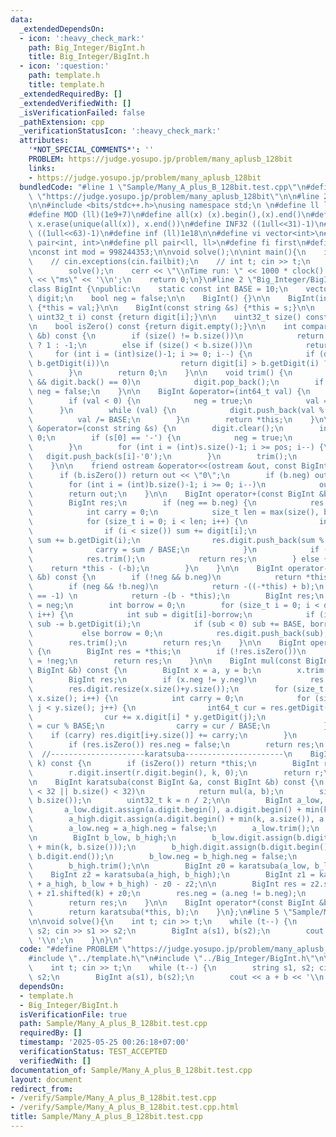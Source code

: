 ```yaml
---
data:
  _extendedDependsOn:
  - icon: ':heavy_check_mark:'
    path: Big_Integer/BigInt.h
    title: Big_Integer/BigInt.h
  - icon: ':question:'
    path: template.h
    title: template.h
  _extendedRequiredBy: []
  _extendedVerifiedWith: []
  _isVerificationFailed: false
  _pathExtension: cpp
  _verificationStatusIcon: ':heavy_check_mark:'
  attributes:
    '*NOT_SPECIAL_COMMENTS*': ''
    PROBLEM: https://judge.yosupo.jp/problem/many_aplusb_128bit
    links:
    - https://judge.yosupo.jp/problem/many_aplusb_128bit
  bundledCode: "#line 1 \"Sample/Many_A_plus_B_128bit.test.cpp\"\n#define PROBLEM\
    \ \"https://judge.yosupo.jp/problem/many_aplusb_128bit\"\n\n#line 2 \"template.h\"\
    \n\n#include <bits/stdc++.h>\nusing namespace std;\n \n#define ll long long\n\
    #define MOD (ll)(1e9+7)\n#define all(x) (x).begin(),(x).end()\n#define unique(x)\
    \ x.erase(unique(all(x)), x.end())\n#define INF32 ((1ull<<31)-1)\n#define INF64\
    \ ((1ull<<63)-1)\n#define inf (ll)1e18\n\n#define vi vector<int>\n#define pii\
    \ pair<int, int>\n#define pll pair<ll, ll>\n#define fi first\n#define se second\n\
    \nconst int mod = 998244353;\n\nvoid solve();\n\nint main(){\n    ios_base::sync_with_stdio(false);cin.tie(NULL);\n\
    \    // cin.exceptions(cin.failbit);\n    // int t; cin >> t;\n    // while(t--)\n\
    \        solve();\n    cerr << \"\\nTime run: \" << 1000 * clock() / CLOCKS_PER_SEC\
    \ << \"ms\" << '\\n';\n    return 0;\n}\n#line 2 \"Big_Integer/BigInt.h\"\n\n\
    class BigInt {\npublic:\n    static const int BASE = 10;\n    vector<uint32_t>\
    \ digit;\n    bool neg = false;\n\n    BigInt() {}\n\n    BigInt(int64_t val)\
    \ {*this = val;}\n\n    BigInt(const string &s) {*this = s;}\n\n    uint32_t getDigit(const\
    \ uint32_t i) const {return digit[i];}\n\n    uint32_t size() const {return digit.size();}\n\
    \n    bool isZero() const {return digit.empty();}\n\n    int compare(const BigInt\
    \ &b) const {\n        if (size() != b.size())\n            return size() > b.size()\
    \ ? 1 : -1;\n        else if (size() < b.size())\n            return -1;\n   \
    \     for (int i = (int)size()-1; i >= 0; i--) {\n            if (digit[i] !=\
    \ b.getDigit(i))\n                return digit[i] > b.getDigit(i) ? 1 : -1;\n\
    \        }\n        return 0;\n    }\n\n    void trim() {\n        while (!digit.empty()\
    \ && digit.back() == 0)\n            digit.pop_back();\n        if (digit.empty())\
    \ neg = false;\n    }\n\n    BigInt &operator=(int64_t val) {\n        digit.clear();\n\
    \        if (val < 0) {\n            neg = true;\n            val = -val;\n  \
    \      }\n        while (val) {\n            digit.push_back(val % BASE);\n  \
    \          val /= BASE;\n        }\n        return *this;\n    }\n\n    BigInt\
    \ &operator=(const string &s) {\n        digit.clear();\n        int32_t pos =\
    \ 0;\n        if (s[0] == '-') {\n            neg = true;\n            pos = 1;\n\
    \        }\n        for (int i = (int)s.size()-1; i >= pos; i--) {\n         \
    \   digit.push_back(s[i]-'0');\n        }\n        trim();\n        return *this;\n\
    \    }\n\n    friend ostream &operator<<(ostream &out, const BigInt &b) {\n  \
    \      if (b.isZero()) return out << \"0\";\n        if (b.neg) out << \"-\";\n\
    \        for (int i = (int)b.size()-1; i >= 0; i--)\n            out << b.getDigit(i);\n\
    \        return out;\n    }\n\n    BigInt operator+(const BigInt &b) const {\n\
    \        BigInt res;\n        if (neg == b.neg) {\n            res.neg = neg;\n\
    \            int carry = 0;\n            size_t len = max(size(), b.size());\n\
    \            for (size_t i = 0; i < len; i++) {\n                int sum = carry;\n\
    \                if (i < size()) sum += digit[i];\n                if (i < b.size())\
    \ sum += b.getDigit(i);\n                res.digit.push_back(sum % BASE);\n  \
    \              carry = sum / BASE;\n            }\n            if (carry) res.digit.push_back(carry);\n\
    \            res.trim();\n            return res;\n        } else {\n        \
    \    return *this - (-b);\n        }\n    }\n\n    BigInt operator-(const BigInt\
    \ &b) const {\n        if (!neg && b.neg)\n            return *this + (-b);\n\
    \        if (neg && !b.neg)\n            return -((-*this) + b);\n        if (compare(b)\
    \ == -1) \n            return -(b - *this);\n        BigInt res;\n        res.neg\
    \ = neg;\n        int borrow = 0;\n        for (size_t i = 0; i < digit.size();\
    \ i++) {\n            int sub = digit[i]-borrow;\n            if (i < b.size())\
    \ sub -= b.getDigit(i);\n            if (sub < 0) sub += BASE, borrow = 1;\n \
    \           else borrow = 0;\n            res.digit.push_back(sub);\n        }\n\
    \        res.trim();\n        return res;\n    }\n\n    BigInt operator-() const\
    \ {\n        BigInt res = *this;\n        if (!res.isZero())\n            res.neg\
    \ = !neg;\n        return res;\n    }\n\n    BigInt mul(const BigInt &a, const\
    \ BigInt &b) const {\n        BigInt x = a, y = b;\n        x.trim(); y.trim();\n\
    \        BigInt res;\n        if (x.neg != y.neg)\n            res.neg = true;\n\
    \        res.digit.resize(x.size()+y.size());\n        for (size_t i = 0; i <\
    \ x.size(); i++) {\n            int carry = 0;\n            for (size_t j = 0;\
    \ j < y.size(); j++) {\n                int64_t cur = res.getDigit(i+j) + carry;\n\
    \                cur += x.digit[i] * y.getDigit(j);\n                res.digit[i+j]\
    \ = cur % BASE;\n                carry = cur / BASE;\n            }\n        \
    \    if (carry) res.digit[i+y.size()] += carry;\n        }\n        res.trim();\n\
    \        if (res.isZero()) res.neg = false;\n        return res;\n    }\n\n  \
    \  //---------------------karatsuba----------------------\n    BigInt shifted(size_t\
    \ k) const {\n        if (isZero()) return *this;\n        BigInt r = *this;\n\
    \        r.digit.insert(r.digit.begin(), k, 0);\n        return r;\n    }    \n\
    \n    BigInt karatsuba(const BigInt &a, const BigInt &b) const {\n        if (a.size()\
    \ < 32 || b.size() < 32)\n            return mul(a, b);\n        size_t n = max(a.size(),\
    \ b.size());\n        uint32_t k = n / 2;\n\n        BigInt a_low, a_high;\n \
    \       a_low.digit.assign(a.digit.begin(), a.digit.begin() + min(k, a.size()));\n\
    \        a_high.digit.assign(a.digit.begin() + min(k, a.size()), a.digit.end());\n\
    \        a_low.neg = a_high.neg = false;\n        a_low.trim();\n        a_high.trim();\n\
    \n        BigInt b_low, b_high;\n        b_low.digit.assign(b.digit.begin(), b.digit.begin()\
    \ + min(k, b.size()));\n        b_high.digit.assign(b.digit.begin() + min(k, b.size()),\
    \ b.digit.end());\n        b_low.neg = b_high.neg = false;\n        b_low.trim();\n\
    \        b_high.trim();\n\n        BigInt z0 = karatsuba(a_low, b_low);\n    \
    \    BigInt z2 = karatsuba(a_high, b_high);\n        BigInt z1 = karatsuba(a_low\
    \ + a_high, b_low + b_high) - z0 - z2;\n\n        BigInt res = z2.shifted(2*k)\
    \ + z1.shifted(k) + z0;\n        res.neg = (a.neg != b.neg);\n        res.trim();\n\
    \        return res;\n    }\n\n    BigInt operator*(const BigInt &b) const {\n\
    \        return karatsuba(*this, b);\n    }\n};\n#line 5 \"Sample/Many_A_plus_B_128bit.test.cpp\"\
    \n\nvoid solve(){\n    int t; cin >> t;\n    while (t--) {\n        string s1,\
    \ s2; cin >> s1 >> s2;\n        BigInt a(s1), b(s2);\n        cout << a + b <<\
    \ '\\n';\n    }\n}\n"
  code: "#define PROBLEM \"https://judge.yosupo.jp/problem/many_aplusb_128bit\"\n\n\
    #include \"../template.h\"\n#include \"../Big_Integer/BigInt.h\"\n\nvoid solve(){\n\
    \    int t; cin >> t;\n    while (t--) {\n        string s1, s2; cin >> s1 >>\
    \ s2;\n        BigInt a(s1), b(s2);\n        cout << a + b << '\\n';\n    }\n}"
  dependsOn:
  - template.h
  - Big_Integer/BigInt.h
  isVerificationFile: true
  path: Sample/Many_A_plus_B_128bit.test.cpp
  requiredBy: []
  timestamp: '2025-05-25 00:26:18+07:00'
  verificationStatus: TEST_ACCEPTED
  verifiedWith: []
documentation_of: Sample/Many_A_plus_B_128bit.test.cpp
layout: document
redirect_from:
- /verify/Sample/Many_A_plus_B_128bit.test.cpp
- /verify/Sample/Many_A_plus_B_128bit.test.cpp.html
title: Sample/Many_A_plus_B_128bit.test.cpp
---
```

